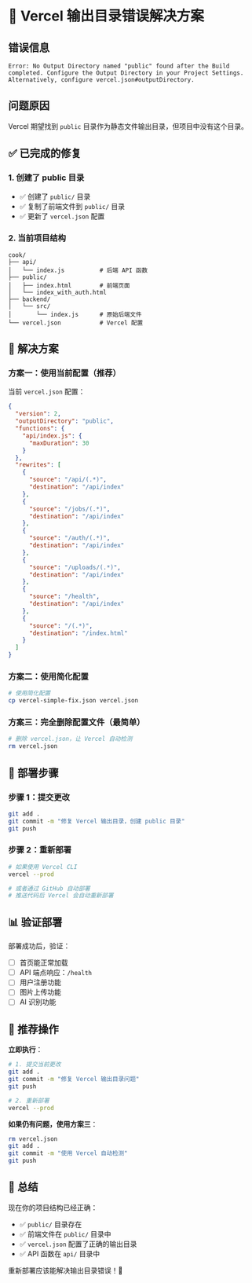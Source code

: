 # 🔧 Vercel 输出目录错误解决方案

## 错误信息
```
Error: No Output Directory named "public" found after the Build completed. Configure the Output Directory in your Project Settings. Alternatively, configure vercel.json#outputDirectory.
```

## 问题原因
Vercel 期望找到 `public` 目录作为静态文件输出目录，但项目中没有这个目录。

## ✅ 已完成的修复

### 1. 创建了 public 目录
- ✅ 创建了 `public/` 目录
- ✅ 复制了前端文件到 `public/` 目录
- ✅ 更新了 `vercel.json` 配置

### 2. 当前项目结构
```
cook/
├── api/
│   └── index.js          # 后端 API 函数
├── public/
│   ├── index.html        # 前端页面
│   └── index_with_auth.html
├── backend/
│   └── src/
│       └── index.js      # 原始后端文件
└── vercel.json           # Vercel 配置
```

## 🚀 解决方案

### 方案一：使用当前配置（推荐）

当前 `vercel.json` 配置：
```json
{
  "version": 2,
  "outputDirectory": "public",
  "functions": {
    "api/index.js": {
      "maxDuration": 30
    }
  },
  "rewrites": [
    {
      "source": "/api/(.*)",
      "destination": "/api/index"
    },
    {
      "source": "/jobs/(.*)",
      "destination": "/api/index"
    },
    {
      "source": "/auth/(.*)",
      "destination": "/api/index"
    },
    {
      "source": "/uploads/(.*)",
      "destination": "/api/index"
    },
    {
      "source": "/health",
      "destination": "/api/index"
    },
    {
      "source": "/(.*)",
      "destination": "/index.html"
    }
  ]
}
```

### 方案二：使用简化配置

```bash
# 使用简化配置
cp vercel-simple-fix.json vercel.json
```

### 方案三：完全删除配置文件（最简单）

```bash
# 删除 vercel.json，让 Vercel 自动检测
rm vercel.json
```

## 🔧 部署步骤

### 步骤 1：提交更改
```bash
git add .
git commit -m "修复 Vercel 输出目录，创建 public 目录"
git push
```

### 步骤 2：重新部署
```bash
# 如果使用 Vercel CLI
vercel --prod

# 或者通过 GitHub 自动部署
# 推送代码后 Vercel 会自动重新部署
```

## 📊 验证部署

部署成功后，验证：

- [ ] 首页能正常加载
- [ ] API 端点响应：`/health`
- [ ] 用户注册功能
- [ ] 图片上传功能
- [ ] AI 识别功能

## 🎯 推荐操作

**立即执行**：
```bash
# 1. 提交当前更改
git add .
git commit -m "修复 Vercel 输出目录问题"
git push

# 2. 重新部署
vercel --prod
```

**如果仍有问题，使用方案三**：
```bash
rm vercel.json
git add .
git commit -m "使用 Vercel 自动检测"
git push
```

## 🎉 总结

现在你的项目结构已经正确：
- ✅ `public/` 目录存在
- ✅ 前端文件在 `public/` 目录中
- ✅ `vercel.json` 配置了正确的输出目录
- ✅ API 函数在 `api/` 目录中

重新部署应该能解决输出目录错误！🚀
